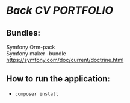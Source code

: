 # *Back CV PORTFOLIO*

## Bundles:

Symfony Orm-pack <br>
Symfony maker -bundle <br>
https://symfony.com/doc/current/doctrine.html

## How to run the application:

- `composer install`

